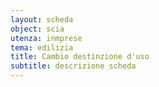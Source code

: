 ```yaml
---
layout: scheda
object: scia
utenza: inmprese
tema: edilizia
title: Cambio destinzione d'uso
subtitle: descrizione scheda
---
```

